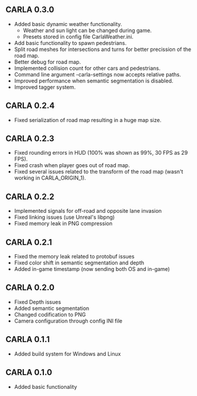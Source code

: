## CARLA 0.3.0

  * Added basic dynamic weather functionality.
    - Weather and sun light can be changed during game.
    - Presets stored in config file CarlaWeather.ini.
  * Add basic functionality to spawn pedestrians.
  * Split road meshes for intersections and turns for better precission of the road map.
  * Better debug for road map.
  * Implemented collision count for other cars and pedestrians.
  * Command line argument -carla-settings now accepts relative paths.
  * Improved performance when semantic segmentation is disabled.
  * Improved tagger system.

## CARLA 0.2.4

  * Fixed serialization of road map resulting in a huge map size.

## CARLA 0.2.3

  * Fixed rounding errors in HUD (100% was shown as 99%, 30 FPS as 29 FPS).
  * Fixed crash when player goes out of road map.
  * Fixed several issues related to the transform of the road map (wasn't working in CARLA_ORIGIN_1).

## CARLA 0.2.2

  * Implemented signals for off-road and opposite lane invasion
  * Fixed linking issues (use Unreal's libpng)
  * Fixed memory leak in PNG compression

## CARLA 0.2.1

  * Fixed the memory leak related to protobuf issues
  * Fixed color shift in semantic segmentation and depth
  * Added in-game timestamp (now sending both OS and in-game)

## CARLA 0.2.0

  * Fixed Depth issues
  * Added semantic segmentation
  * Changed codification to PNG
  * Camera configuration through config INI file

## CARLA 0.1.1

  * Added build system for Windows and Linux

## CARLA 0.1.0

  * Added basic functionality
